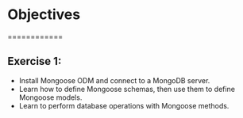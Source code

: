 # Objectives
============

## Exercise 1:
* Install Mongoose ODM and connect to a MongoDB server.
* Learn how to define Mongoose schemas, then use them to define Mongoose models. 
* Learn to perform database operations with Mongoose methods.



